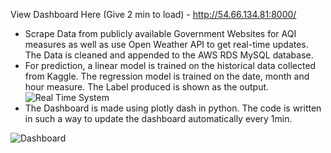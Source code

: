 View Dashboard Here (Give 2 min to load) - http://54.66.134.81:8000/

- Scrape Data from publicly available Government Websites for AQI measures as well as use Open Weather API to get real-time updates. The Data is cleaned and appended to the AWS RDS MySQL database.
- For prediction, a linear model is trained on the historical data collected from Kaggle. The regression model is trained on the date, month and hour measure. The Label produced is shown as the output.
![Real Time System](https://github.com/jaskeerat8/Real-Time-Analytical-Dashboard/assets/32131898/d539eb8d-61be-4881-b952-18697f503269)
- The Dashboard is made using plotly dash in python. The code is written in such a way to update the dashboard automatically every 1min.

![Dashboard](https://github.com/jaskeerat8/Real-Time-Analytical-Dashboard/assets/32131898/91e1696e-f4b2-4baf-afa8-07df7280faa0)
